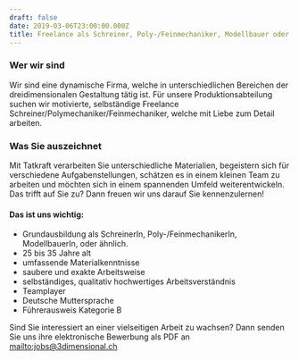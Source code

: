```yaml
---
draft: false
date: 2019-03-06T23:00:00.000Z
title: Freelance als Schreiner, Poly-/Feinmechaniker, Modellbauer oder ähnlich
---
```

### Wer wir sind

Wir sind eine dynamische Firma, welche in unterschiedlichen Bereichen der dreidimensionalen Gestaltung tätig ist. Für unsere Produktionsabteilung suchen wir motivierte, selbständige Freelance Schreiner/Polymechaniker/Feinmechaniker, welche mit Liebe zum Detail arbeiten.

### Was Sie auszeichnet

Mit Tatkraft verarbeiten Sie unterschiedliche Materialien, begeistern sich für verschiedene Aufgabenstellungen, schätzen es in einem kleinen Team zu arbeiten und möchten sich in einem spannenden Umfeld weiterentwickeln. Das trifft auf Sie zu? Dann freuen wir uns darauf Sie kennenzulernen!

#### Das ist uns wichtig:

* Grundausbildung als SchreinerIn, Poly-/FeinmechanikerIn, ModellbauerIn, oder ähnlich.
* 25 bis 35 Jahre alt
* umfassende Materialkenntnisse
* saubere und exakte Arbeitsweise
* selbständiges, qualitativ hochwertiges Arbeitsverständnis
* Teamplayer
* Deutsche Muttersprache
* Führerausweis Kategorie B

Sind Sie interessiert an einer vielseitigen Arbeit zu wachsen? Dann senden Sie uns ihre elektronische Bewerbung als PDF an <mailto:jobs@3dimensional.ch>
